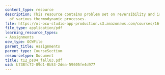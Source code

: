 ```yaml
---
content_type: resource
description: This resource contains problem set on reversibility and irreversibility
  of various thermodynamic processes.
file: https://ol-ocw-studio-app-production.s3.amazonaws.com/courses/16-01-unified-engineering-i-ii-iii-iv-fall-2005-spring-2006/b738fc7289d10b532dea59605fe4d977_t12_ps04_fall03.pdf
file_type: application/pdf
learning_resource_types:
- Assignments
ocw_type: OCWFile
parent_title: Assignments
parent_type: CourseSection
resourcetype: Document
title: t12_ps04_fall03.pdf
uid: b738fc72-89d1-0b53-2dea-59605fe4d977
---
```

